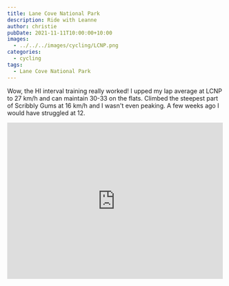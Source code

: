 ```yaml
---
title: Lane Cove National Park
description: Ride with Leanne
author: christie
pubDate: 2021-11-11T10:00:00+10:00
images:
  - ../../../images/cycling/LCNP.png
categories:
  - cycling
tags:
  - Lane Cove National Park
---
```


Wow, the HI interval training really worked! I upped my lap average at LCNP to 27 km/h and can maintain 30-33 on the flats. Climbed the steepest part of Scribbly Gums at 16 km/h and I wasn't even peaking. A few weeks ago I would have struggled at 12.

<iframe src="https://www.facebook.com/plugins/post.php?href=https%3A%2F%2Fwww.facebook.com%2Fchris1.tham%2Fposts%2Fpfbid0mMoyPtr8ThkrQtcgpidzcNPyVfhcJFNgafLUC93BZ2d5aZ95Ver4gBYbiodVJiMbl&show_text=true&width=500" width="500" height="363" style="border:none;overflow:hidden" scrolling="no" frameborder="0" allowfullscreen="true" allow="autoplay; clipboard-write; encrypted-media; picture-in-picture; web-share"></iframe>

